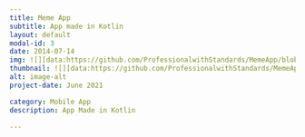 ```yaml
---
title: Meme App
subtitle: App made in Kotlin
layout: default
modal-id: 3
date: 2014-07-14
img: ![][data:https://github.com/ProfessionalwithStandards/MemeApp/blob/main/app/src/main/res/drawable/img.png?raw=true]
thumbnail: ![][data:https://github.com/ProfessionalwithStandards/MemeApp/blob/main/app/src/main/res/drawable/img.png?raw=true]
alt: image-alt
project-date: June 2021

category: Mobile App
description: App Made in Kotlin

---
```

